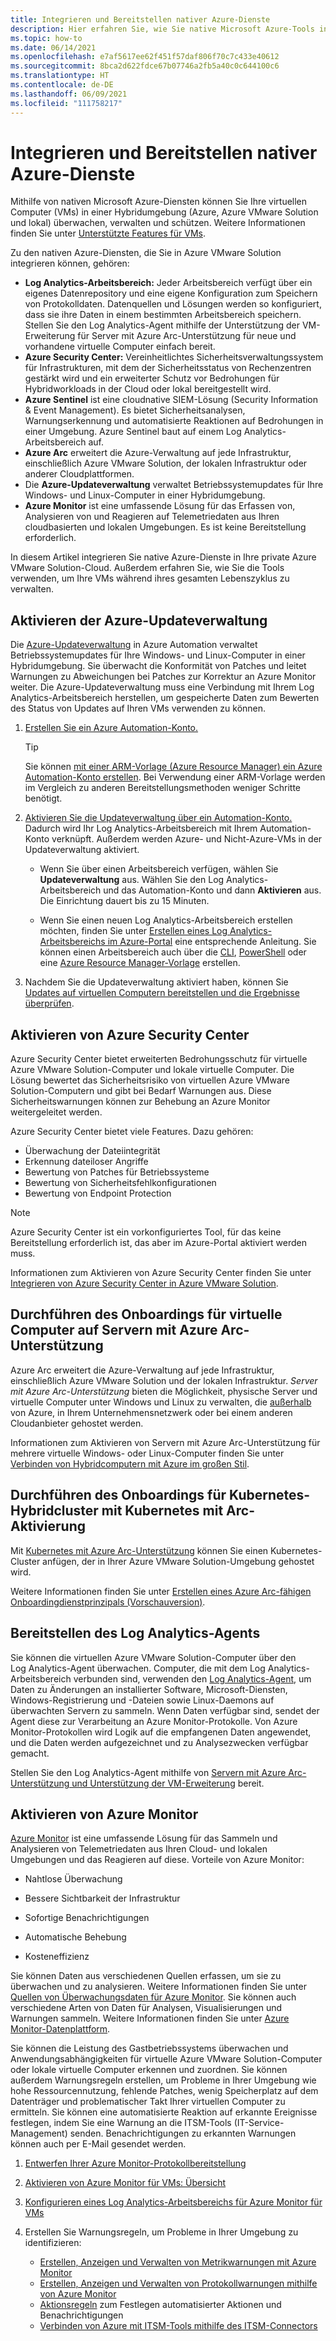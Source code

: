 ```yaml
---
title: Integrieren und Bereitstellen nativer Azure-Dienste
description: Hier erfahren Sie, wie Sie native Microsoft Azure-Tools integrieren und bereitstellen, um Ihre Azure VMware Solution-Workloads zu überwachen und zu verwalten.
ms.topic: how-to
ms.date: 06/14/2021
ms.openlocfilehash: e7af5617ee62f451f57daf806f70c7c433e40612
ms.sourcegitcommit: 8bca2d622fdce67b07746a2fb5a40c0c644100c6
ms.translationtype: HT
ms.contentlocale: de-DE
ms.lasthandoff: 06/09/2021
ms.locfileid: "111758217"
---
```

# <a name="integrate-and-deploy-azure-native-services"></a>Integrieren und Bereitstellen nativer Azure-Dienste

Mithilfe von nativen Microsoft Azure-Diensten können Sie Ihre virtuellen Computer (VMs) in einer Hybridumgebung (Azure, Azure VMware Solution und lokal) überwachen, verwalten und schützen. Weitere Informationen finden Sie unter [Unterstützte Features für VMs](../security-center/security-center-services.md).

Zu den nativen Azure-Diensten, die Sie in Azure VMware Solution integrieren können, gehören:

- **Log Analytics-Arbeitsbereich:** Jeder Arbeitsbereich verfügt über ein eigenes Datenrepository und eine eigene Konfiguration zum Speichern von Protokolldaten. Datenquellen und Lösungen werden so konfiguriert, dass sie ihre Daten in einem bestimmten Arbeitsbereich speichern. Stellen Sie den Log Analytics-Agent mithilfe der Unterstützung der VM-Erweiterung für Server mit Azure Arc-Unterstützung für neue und vorhandene virtuelle Computer einfach bereit. 
- **Azure Security Center:** Vereinheitlichtes Sicherheitsverwaltungssystem für Infrastrukturen, mit dem der Sicherheitsstatus von Rechenzentren gestärkt wird und ein erweiterter Schutz vor Bedrohungen für Hybridworkloads in der Cloud oder lokal bereitgestellt wird. 
- **Azure Sentinel** ist eine cloudnative SIEM-Lösung (Security Information & Event Management). Es bietet Sicherheitsanalysen, Warnungserkennung und automatisierte Reaktionen auf Bedrohungen in einer Umgebung. Azure Sentinel baut auf einem Log Analytics-Arbeitsbereich auf.
- **Azure Arc** erweitert die Azure-Verwaltung auf jede Infrastruktur, einschließlich Azure VMware Solution, der lokalen Infrastruktur oder anderer Cloudplattformen. 
- Die **Azure-Updateverwaltung** verwaltet Betriebssystemupdates für Ihre Windows- und Linux-Computer in einer Hybridumgebung.
- **Azure Monitor** ist eine umfassende Lösung für das Erfassen von, Analysieren von und Reagieren auf Telemetriedaten aus Ihren cloudbasierten und lokalen Umgebungen. Es ist keine Bereitstellung erforderlich. 

In diesem Artikel integrieren Sie native Azure-Dienste in Ihre private Azure VMware Solution-Cloud. Außerdem erfahren Sie, wie Sie die Tools verwenden, um Ihre VMs während ihres gesamten Lebenszyklus zu verwalten. 


## <a name="enable-azure-update-management"></a>Aktivieren der Azure-Updateverwaltung

Die [Azure-Updateverwaltung](../automation/update-management/overview.md) in Azure Automation verwaltet Betriebssystemupdates für Ihre Windows- und Linux-Computer in einer Hybridumgebung. Sie überwacht die Konformität von Patches und leitet Warnungen zu Abweichungen bei Patches zur Korrektur an Azure Monitor weiter. Die Azure-Updateverwaltung muss eine Verbindung mit Ihrem Log Analytics-Arbeitsbereich herstellen, um gespeicherte Daten zum Bewerten des Status von Updates auf Ihren VMs verwenden zu können.

1. [Erstellen Sie ein Azure Automation-Konto.](../automation/automation-create-standalone-account.md) 

   >[!TIP]
   >Sie können [mit einer ARM-Vorlage (Azure Resource Manager) ein Azure Automation-Konto erstellen](../automation/quickstart-create-automation-account-template.md). Bei Verwendung einer ARM-Vorlage werden im Vergleich zu anderen Bereitstellungsmethoden weniger Schritte benötigt.

1. [Aktivieren Sie die Updateverwaltung über ein Automation-Konto.](../automation/update-management/enable-from-automation-account.md)  Dadurch wird Ihr Log Analytics-Arbeitsbereich mit Ihrem Automation-Konto verknüpft. Außerdem werden Azure- und Nicht-Azure-VMs in der Updateverwaltung aktiviert.

   - Wenn Sie über einen Arbeitsbereich verfügen, wählen Sie **Updateverwaltung** aus. Wählen Sie den Log Analytics-Arbeitsbereich und das Automation-Konto und dann **Aktivieren** aus. Die Einrichtung dauert bis zu 15 Minuten.

   - Wenn Sie einen neuen Log Analytics-Arbeitsbereich erstellen möchten, finden Sie unter [Erstellen eines Log Analytics-Arbeitsbereichs im Azure-Portal](../azure-monitor/logs/quick-create-workspace.md) eine entsprechende Anleitung. Sie können einen Arbeitsbereich auch über die [CLI](../azure-monitor/logs/quick-create-workspace-cli.md), [PowerShell](../azure-monitor/logs/powershell-workspace-configuration.md) oder eine [Azure Resource Manager-Vorlage](../azure-monitor/logs/resource-manager-workspace.md) erstellen.
 
1. Nachdem Sie die Updateverwaltung aktiviert haben, können Sie [Updates auf virtuellen Computern bereitstellen und die Ergebnisse überprüfen](../automation/update-management/deploy-updates.md). 


## <a name="enable-azure-security-center"></a>Aktivieren von Azure Security Center

Azure Security Center bietet erweiterten Bedrohungsschutz für virtuelle Azure VMware Solution-Computer und lokale virtuelle Computer. Die Lösung bewertet das Sicherheitsrisiko von virtuellen Azure VMware Solution-Computern und gibt bei Bedarf Warnungen aus. Diese Sicherheitswarnungen können zur Behebung an Azure Monitor weitergeleitet werden. 

Azure Security Center bietet viele Features. Dazu gehören:
- Überwachung der Dateiintegrität
- Erkennung dateiloser Angriffe
- Bewertung von Patches für Betriebssysteme 
- Bewertung von Sicherheitsfehlkonfigurationen
- Bewertung von Endpoint Protection

>[!NOTE]
>Azure Security Center ist ein vorkonfiguriertes Tool, für das keine Bereitstellung erforderlich ist, das aber im Azure-Portal aktiviert werden muss. 

Informationen zum Aktivieren von Azure Security Center finden Sie unter [Integrieren von Azure Security Center in Azure VMware Solution](azure-security-integration.md).

## <a name="onboard-vms-to-azure-arc-enabled-servers"></a>Durchführen des Onboardings für virtuelle Computer auf Servern mit Azure Arc-Unterstützung

Azure Arc erweitert die Azure-Verwaltung auf jede Infrastruktur, einschließlich Azure VMware Solution und der lokalen Infrastruktur.  *Server mit Azure Arc-Unterstützung* bieten die Möglichkeit, physische Server und virtuelle Computer unter Windows und Linux zu verwalten, die [außerhalb](../azure-arc/servers/overview.md) von Azure, in Ihrem Unternehmensnetzwerk oder bei einem anderen Cloudanbieter gehostet werden.

Informationen zum Aktivieren von Servern mit Azure Arc-Unterstützung für mehrere virtuelle Windows- oder Linux-Computer finden Sie unter [Verbinden von Hybridcomputern mit Azure im großen Stil](../azure-arc/servers/onboard-service-principal.md).

## <a name="onboard-hybrid-kubernetes-clusters-with-arc-enabled-kubernetes"></a>Durchführen des Onboardings für Kubernetes-Hybridcluster mit Kubernetes mit Arc-Aktivierung

Mit [Kubernetes mit Azure Arc-Unterstützung](../azure-arc/kubernetes/overview.md) können Sie einen Kubernetes-Cluster anfügen, der in Ihrer Azure VMware Solution-Umgebung gehostet wird. 

Weitere Informationen finden Sie unter [Erstellen eines Azure Arc-fähigen Onboardingdienstprinzipals (Vorschauversion)](../azure-arc/kubernetes/create-onboarding-service-principal.md).

## <a name="deploy-the-log-analytics-agent"></a>Bereitstellen des Log Analytics-Agents

Sie können die virtuellen Azure VMware Solution-Computer über den Log Analytics-Agent überwachen. Computer, die mit dem Log Analytics-Arbeitsbereich verbunden sind, verwenden den [Log Analytics-Agent](../azure-monitor/agents/log-analytics-agent.md), um Daten zu Änderungen an installierter Software, Microsoft-Diensten, Windows-Registrierung und -Dateien sowie Linux-Daemons auf überwachten Servern zu sammeln. Wenn Daten verfügbar sind, sendet der Agent diese zur Verarbeitung an Azure Monitor-Protokolle. Von Azure Monitor-Protokollen wird Logik auf die empfangenen Daten angewendet, und die Daten werden aufgezeichnet und zu Analysezwecken verfügbar gemacht.

Stellen Sie den Log Analytics-Agent mithilfe von [Servern mit Azure Arc-Unterstützung und Unterstützung der VM-Erweiterung](../azure-arc/servers/manage-vm-extensions.md) bereit.

## <a name="enable-azure-monitor"></a>Aktivieren von Azure Monitor

[Azure Monitor](../azure-monitor/overview.md) ist eine umfassende Lösung für das Sammeln und Analysieren von Telemetriedaten aus Ihren Cloud- und lokalen Umgebungen und das Reagieren auf diese. Vorteile von Azure Monitor: 

   - Nahtlose Überwachung 

   - Bessere Sichtbarkeit der Infrastruktur 

   - Sofortige Benachrichtigungen 

   - Automatische Behebung 

   - Kosteneffizienz 

Sie können Daten aus verschiedenen Quellen erfassen, um sie zu überwachen und zu analysieren. Weitere Informationen finden Sie unter [Quellen von Überwachungsdaten für Azure Monitor](../azure-monitor/agents/data-sources.md).  Sie können auch verschiedene Arten von Daten für Analysen, Visualisierungen und Warnungen sammeln. Weitere Informationen finden Sie unter [Azure Monitor-Datenplattform](../azure-monitor/data-platform.md). 

Sie können die Leistung des Gastbetriebssystems überwachen und Anwendungsabhängigkeiten für virtuelle Azure VMware Solution-Computer oder lokale virtuelle Computer erkennen und zuordnen. Sie können außerdem Warnungsregeln erstellen, um Probleme in Ihrer Umgebung wie hohe Ressourcennutzung, fehlende Patches, wenig Speicherplatz auf dem Datenträger und problematischer Takt Ihrer virtuellen Computer zu ermitteln. Sie können eine automatisierte Reaktion auf erkannte Ereignisse festlegen, indem Sie eine Warnung an die ITSM-Tools (IT-Service-Management) senden. Benachrichtigungen zu erkannten Warnungen können auch per E-Mail gesendet werden.


1. [Entwerfen Ihrer Azure Monitor-Protokollbereitstellung](../azure-monitor/logs/design-logs-deployment.md)

1. [Aktivieren von Azure Monitor für VMs: Übersicht](../azure-monitor/vm/vminsights-enable-overview.md)

1. [Konfigurieren eines Log Analytics-Arbeitsbereichs für Azure Monitor für VMs](../azure-monitor/vm/vminsights-configure-workspace.md)

1. Erstellen Sie Warnungsregeln, um Probleme in Ihrer Umgebung zu identifizieren:
   - [Erstellen, Anzeigen und Verwalten von Metrikwarnungen mit Azure Monitor](../azure-monitor/alerts/alerts-metric.md)
   - [Erstellen, Anzeigen und Verwalten von Protokollwarnungen mithilfe von Azure Monitor](../azure-monitor/alerts/alerts-log.md)
   - [Aktionsregeln](../azure-monitor/alerts/alerts-action-rules.md) zum Festlegen automatisierter Aktionen und Benachrichtigungen
   - [Verbinden von Azure mit ITSM-Tools mithilfe des ITSM-Connectors](../azure-monitor/alerts/itsmc-overview.md)